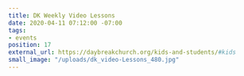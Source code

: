 ```yaml
---
title: DK Weekly Video Lessons
date: 2020-04-11 07:12:00 -07:00
tags:
- events
position: 17
external_url: https://daybreakchurch.org/kids-and-students/#kids
small_image: "/uploads/dk_video-Lessons_480.jpg"
---
```


